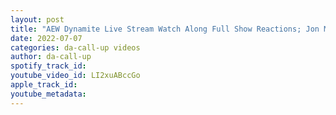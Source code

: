 ```yaml
---
layout: post
title: "AEW Dynamite Live Stream Watch Along Full Show Reactions; Jon Moxley"
date: 2022-07-07
categories: da-call-up videos
author: da-call-up
spotify_track_id: 
youtube_video_id: LI2xuABccGo
apple_track_id: 
youtube_metadata: 
---
```

